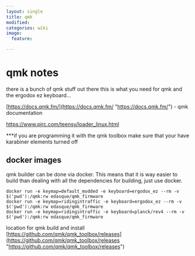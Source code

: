 ```yaml
---
layout: single
title: qmk
modified:
categories: wiki
image:
  feature:

---
```


# qmk notes
there is a bunch of qmk stuff out there
this is what you need for qmk and the ergodox ez keyboard… 

[https://docs.qmk.fm/](https://docs.qmk.fm/ "https://docs.qmk.fm/") - qmk documentation 

[https://www.pjrc.com/teensy/loader_linux.html
](https://www.pjrc.com/teensy/loader_linux.html
 "https://www.pjrc.com/teensy/loader_linux.html")


***if you are programming it with the qmk toolbox make sure that your have karabiner elements turned off


## docker images
qmk builder can be done via docker.  This means that it is way easier to build than dealing with all the dependencies for building, just use docker.
 ```
 docker run -e keymap=default_modded -e keyboard=ergodox_ez --rm -v $('pwd'):/qmk:rw edasque/qmk_firmware
 docker run -e keymap=ridingintraffic -e keyboard=ergodox_ez --rm -v $('pwd'):/qmk:rw edasque/qmk_firmware
 docker run -e keymap=ridingintraffic -e keyboard=planck/rev4 --rm -v $('pwd'):/qmk:rw edasque/qmk_firmware
```

location for qmk build and install
[https://github.com/qmk/qmk_toolbox/releases](https://github.com/qmk/qmk_toolbox/releases "https://github.com/qmk/qmk_toolbox/releases")

